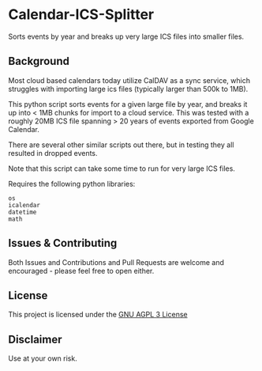 # Calendar-ICS-Splitter
Sorts events by year and breaks up very large ICS files into smaller files.

## Background
Most cloud based calendars today utilize CalDAV as a sync service, which struggles with importing large ics files (typically larger than 500k to 1MB). 

This python script sorts events for a given large file by year, and breaks it up into < 1MB chunks for import to a cloud service. This was tested with a roughly 20MB ICS file spanning > 20 years of events exported from Google Calendar.

There are several other similar scripts out there, but in testing they all resulted in dropped events.

Note that this script can take some time to run for very large ICS files.

Requires the following python libraries:
```
os
icalendar
datetime
math
```
## Issues & Contributing

Both Issues and Contributions and Pull Requests are welcome and encouraged - please feel free to open either.

## License

This project is licensed under the [GNU AGPL 3 License](http://www.gnu.org/licenses/agpl-3.0.html)

## Disclaimer
Use at your own risk.
